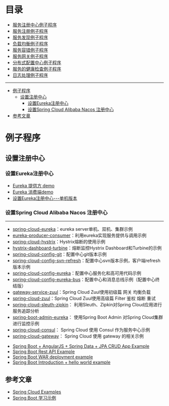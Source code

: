 # 目录

  * [服务注册中心例子程序](https://github.com/stevenli91748/JAVA-Architecture/blob/master/JAVA%20Framework/Spring%20Cloud/%E5%AE%9E%E9%AA%8C/%E6%9C%8D%E5%8A%A1%E6%B3%A8%E5%86%8C%E4%B8%AD%E5%BF%83%E4%BE%8B%E5%AD%90/README.md)
  * [服务注册例子程序](https://github.com/stevenli91748/JAVA-Architecture/blob/master/JAVA%20Framework/Spring%20Cloud/%E5%AE%9E%E9%AA%8C/%E6%9C%8D%E5%8A%A1%E6%B3%A8%E5%86%8C%E4%BE%8B%E5%AD%90%E7%A8%8B%E5%BA%8F/README.md)
  * [服务发现例子程序](https://github.com/stevenli91748/JAVA-Architecture/blob/master/JAVA%20Framework/Spring%20Cloud/%E5%AE%9E%E9%AA%8C/%E6%9C%8D%E5%8A%A1%E5%8F%91%E7%8E%B0%E4%BE%8B%E5%AD%90%E7%A8%8B%E5%BA%8F/README.md)
  * [负载均衡例子程序](https://github.com/stevenli91748/JAVA-Architecture/blob/master/JAVA%20Framework/Spring%20Cloud/%E5%AE%9E%E9%AA%8C/%E8%B4%9F%E8%BD%BD%E5%9D%87%E8%A1%A1%E4%BE%8B%E5%AD%90%E7%A8%8B%E5%BA%8F/README.md)
  * [服务容错例子程序](https://github.com/stevenli91748/JAVA-Architecture/blob/master/JAVA%20Framework/Spring%20Cloud/%E5%AE%9E%E9%AA%8C/%E6%9C%8D%E5%8A%A1%E5%AE%B9%E9%94%99%E4%BE%8B%E5%AD%90%E7%A8%8B%E5%BA%8F/README.md)
  * [服务网关例子程序](https://github.com/stevenli91748/JAVA-Architecture/blob/master/JAVA%20Framework/Spring%20Cloud/%E5%AE%9E%E9%AA%8C/%E6%9C%8D%E5%8A%A1%E7%BD%91%E5%85%B3%E4%BE%8B%E5%AD%90%E7%A8%8B%E5%BA%8F/README.md)
  * [分布式配置中心例子程序](https://github.com/stevenli91748/JAVA-Architecture/blob/master/JAVA%20Framework/Spring%20Cloud/%E5%AE%9E%E9%AA%8C/%E5%88%86%E5%B8%83%E5%BC%8F%E9%85%8D%E7%BD%AE%E4%B8%AD%E5%BF%83%E4%BE%8B%E5%AD%90%E7%A8%8B%E5%BA%8F/README.md)
  * [服务的健康检查例子程序](https://github.com/stevenli91748/JAVA-Architecture/blob/master/JAVA%20Framework/Spring%20Cloud/%E5%AE%9E%E9%AA%8C/%E6%9C%8D%E5%8A%A1%E7%9A%84%E5%81%A5%E5%BA%B7%E6%A3%80%E6%9F%A5%E4%BE%8B%E5%AD%90%E7%A8%8B%E5%BA%8F/README.md)
  * [日志处理例子程序](https://github.com/stevenli91748/JAVA-Architecture/blob/master/JAVA%20Framework/Spring%20Cloud/%E5%AE%9E%E9%AA%8C/%E6%97%A5%E5%BF%97%E5%A4%84%E7%90%86%E4%BE%8B%E5%AD%90%E7%A8%8B%E5%BA%8F/README.md)

---


* [例子程序](#例子程序)
  * [设置注册中心](#设置注册中心)
    * [设置Eureka注册中心](#设置Eureka注册中心)
    * [设置Spring Cloud Alibaba Nacos 注册中心](#设置Spring-Cloud-Alibaba-Nacos-注册中心)
* [参考文章](#参考文章)

# 例子程序

## 设置注册中心

### 设置Eureka注册中心

* [Eureka 提供方 demo](https://blog.csdn.net/KinseyGeek/article/details/78597605)
* [Eureka 消费端demo](https://blog.csdn.net/KinseyGeek/article/details/78597476)
* [设置Eureka注册中心---单机版本](https://github.com/stevenli91748/JAVA-Architecture/blob/master/JAVA%20Framework/Spring%20Cloud/%E5%AE%9E%E9%AA%8C/%E8%AE%BE%E7%BD%AEEureka%E6%B3%A8%E5%86%8C%E4%B8%AD%E5%BF%83---%E5%8D%95%E6%9C%BA%E7%89%88%E6%9C%AC.md)


### 设置Spring Cloud Alibaba Nacos 注册中心

---

- [spring-cloud-eureka](https://github.com/ityouknow/spring-cloud-examples/tree/master/spring-cloud-eureka)：eureka server单机、双机、集群示例
- [eureka-producer-consumer](https://github.com/ityouknow/spring-cloud-examples/tree/master/eureka-producer-consumer)：利用eureka实现服务提供与调用示例
- [spring-cloud-hystrix](https://github.com/ityouknow/spring-cloud-examples/tree/master/spring-cloud-hystrix)：Hystrix熔断的使用示例
- [hystrix-dashboard-turbine](https://github.com/ityouknow/spring-cloud-examples/tree/master/hystrix-dashboard-turbine)：熔断监控Hystrix Dashboard和Turbine的示例
- [spring-cloud-config-git](https://github.com/ityouknow/spring-cloud-examples/tree/master/spring-cloud-config-git)：配置中心git版本示例
- [spring-cloud-config-svn-refresh](https://github.com/ityouknow/spring-cloud-examples/tree/master/spring-cloud-config-svn-refresh)：配置中心svn版本示例，客户端refresh版本示例
- [spring-cloud-config-eureka](https://github.com/ityouknow/spring-cloud-examples/tree/master/spring-cloud-config-eureka)：配置中心服务化和高可用代码示例
- [spring-cloud-config-eureka-bus](https://github.com/ityouknow/spring-cloud-examples/tree/master/spring-cloud-config-eureka-bus)：配置中心和消息总线示例（配置中心终结版）
- [gateway-service-zuul](https://github.com/ityouknow/spring-cloud-examples/tree/master/gateway-service-zuul)：Spring Cloud Zuul使用初级篇 网关 均衡负载  
- [spring-cloud-zuul](https://github.com/ityouknow/spring-cloud-examples/tree/master/spring-cloud-zuul)：Spring Cloud Zuul使用高级篇 Filter 鉴权 熔断 重试   
- [spring-cloud-sleuth-zipkin](https://github.com/ityouknow/spring-cloud-examples/tree/master/spring-cloud-sleuth-zipkin)： 利用Sleuth、Zipkin对Spring Cloud应用进行服务追踪分析  
- [spring-boot-admin-eureka](https://github.com/ityouknow/spring-cloud-examples/tree/master/spring-boot-admin-eureka)： 使用Spring Boot Admin 对Spring Cloud集群进行监控示例  
- [spring-cloud-consul](https://github.com/ityouknow/spring-cloud-examples/tree/master/spring-cloud-consul)： Spring Cloud 使用 Consul 作为服务中心示例  
- [spring-cloud-gateway](https://github.com/ityouknow/spring-cloud-examples/tree/master/spring-cloud-gateway)： Spring Cloud 使用 gateway 的相关示例
* [Spring Boot + AngularJS + Spring Data + JPA CRUD App Example](http://websystique.com/spring-boot/spring-boot-angularjs-spring-data-jpa-crud-app-example/)
* [Spring Boot Rest API Example](http://websystique.com/spring-boot/spring-boot-rest-api-example/)
* [Spring Boot WAR deployment example](http://websystique.com/spring-boot/spring-boot-war-deployment-example/)
* [Spring Boot Introduction + hello world example](http://websystique.com/spring-boot/spring-boot-introduction-hello-world-example/)



## 参考文章
* [Spring Cloud Examples](https://github.com/ityouknow/spring-cloud-examples)
* [Spring Boot 学习示例](https://github.com/ityouknow/spring-boot-examples)
